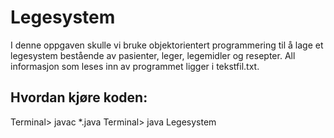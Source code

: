 # Legesystem

I denne oppgaven skulle vi bruke objektorientert programmering til å lage et
legesystem bestående av pasienter, leger, legemidler og resepter. All
informasjon som leses inn av programmet ligger i tekstfil.txt.

## Hvordan kjøre koden:
Terminal> javac *.java
Terminal> java Legesystem